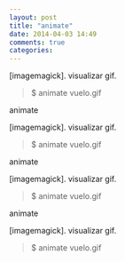 ```yaml
---
layout: post
title: "animate"
date: 2014-04-03 14:49
comments: true
categories: 
---
```

[imagemagick]. visualizar gif.

>$ animate vuelo.gif

animate

[imagemagick]. visualizar gif.

>$ animate vuelo.gif

animate

[imagemagick]. visualizar gif.

>$ animate vuelo.gif

animate

[imagemagick]. visualizar gif.

>$ animate vuelo.gif

